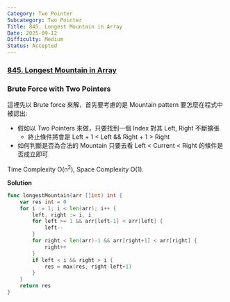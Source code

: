 ```yaml
---
Category: Two Pointer
Subcategory: Two Pointer
Title: 845. Longest Mountain in Array
Date: 2025-09-12
Difficulty: Medium
Status: Accepted
---
```

### [845. Longest Mountain in Array]

### Brute Force with Two Pointers

這裡先以 Brute force 來解，首先要考慮的是 Mountain pattern 要怎麼在程式中被認出:
-   假如以 Two Pointers 來做，只要找到一個 Index 對其 Left, Right 不斷擴張
    -   終止條件將會是 Left + 1 < Left && Right + 1 > Right
-   如何判斷是否為合法的 Mountain 只要去看 Left < Current < Right 的條件是否成立即可

Time Complexity O(n<sup>2</sup>), Space Complexity O(1).

**Solution**
```go
func longestMountain(arr []int) int {
    var res int = 0
    for i := 1; i < len(arr); i++ {
        left, right := i, i
        for left >= 1 && arr[left-1] < arr[left] {
            left--
        }
        for right < len(arr)-1 && arr[right+1] < arr[right] {
            right++
        }
        if left < i && right > i {
            res = max(res, right-left+1)
        }
    }
    return res
}
```

[845. Longest Mountain in Array]: https://leetcode.com/problems/longest-mountain-in-array/
